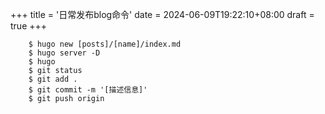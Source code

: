 +++
title = '日常发布blog命令'
date = 2024-06-09T19:22:10+08:00
draft = true
+++

```shell
    $ hugo new [posts]/[name]/index.md
    $ hugo server -D
    $ hugo
    $ git status
    $ git add .
    $ git commit -m '[描述信息]'
    $ git push origin

```
